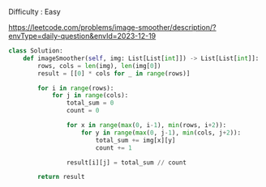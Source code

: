 Difficulty : Easy 

https://leetcode.com/problems/image-smoother/description/?envType=daily-question&envId=2023-12-19 

```python
class Solution:
    def imageSmoother(self, img: List[List[int]]) -> List[List[int]]:
        rows, cols = len(img), len(img[0])
        result = [[0] * cols for _ in range(rows)]

        for i in range(rows):
            for j in range(cols):
                total_sum = 0
                count = 0

                for x in range(max(0, i-1), min(rows, i+2)):
                    for y in range(max(0, j-1), min(cols, j+2)):
                        total_sum += img[x][y]
                        count += 1

                result[i][j] = total_sum // count

        return result
```
